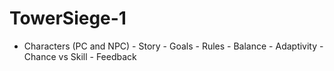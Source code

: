 # TowerSiege-1

- Characters (PC and NPC) - Story - Goals - Rules - Balance - Adaptivity - Chance vs Skill - Feedback